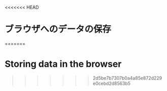 
<<<<<<< HEAD
# ブラウザへのデータの保存
=======
# Storing data in the browser
>>>>>>> 2d5be7b7307b0a4a85e872d229e0cebd2d8563b5
